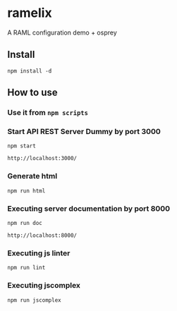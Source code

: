 # ramelix
A RAML configuration demo + osprey

## Install 

```
npm install -d
```

## How to use

### Use it from `npm scripts`

### Start API REST Server Dummy by port 3000

```
npm start
```

```
http://localhost:3000/
```

### Generate html 

```
npm run html
```

### Executing server documentation by port 8000

```
npm run doc
```

```
http://localhost:8000/
```

### Executing js linter

```
npm run lint
```

### Executing jscomplex

```
npm run jscomplex
```

